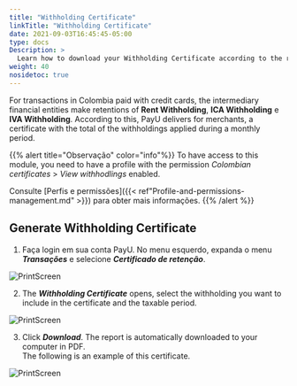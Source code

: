 ```yaml
---
title: "Withholding Certificate"
linkTitle: "Withholding Certificate"
date: 2021-09-03T16:45:45-05:00
type: docs
Description: >
  Learn how to download your Withholding Certificate according to the requested period of time. This feature is available for accounts in Colombia.
weight: 40
nosidetoc: true
---
```


For transactions in Colombia paid with credit cards, the intermediary financial entities make retentions of **Rent Withholding**, **ICA Withholding** e **IVA Withholding**. According to this, PayU delivers for merchants, a certificate with the total of the withholdings applied during a monthly period.

{{% alert title="Observação" color="info"%}}
To have access to this module, you need to have a profile with the permission _Colombian certificates_ > _View withhodlings_ enabled.

Consulte [Perfis e permissões]({{< ref"Profile-and-permissions-management.md" >}}) para obter mais informações.
{{% /alert %}}

## Generate Withholding Certificate
1. Faça login em sua conta PayU. No menu esquerdo, expanda o menu _**Transações**_ e selecione _**Certificado de retenção**_.

![PrintScreen](/assets/WithholdingCertificate/WithholdingCertificate_01.png)

2. The _**Withholding Certificate**_ opens, select the withholding you want to include in the certificate and the taxable period.

![PrintScreen](/assets/WithholdingCertificate/WithholdingCertificate_02.png)

3. Click _**Download**_. The report is automatically downloaded to your computer in PDF.<br>The following is an example of this certificate.

![PrintScreen](/assets/WithholdingCertificate/WithholdingCertificate_03.png)
